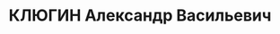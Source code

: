 ---
title: КЛЮГИН Александр Васильевич
description: "Род. в 1898, г. Москва, русский, обр.: высшее, б/п. Проживал: Москва,\
  \ ул. Бауманская, д. 27, кв. 5. Инженер-строитель 8-й Архитектурно-планировочной\
  \ мастерской Моссовета \n  Арестован 14.10.1937. Обв. в участии в антисоветской\
  \ террористической группе. Приговор: ВК ВС СССР, 28.11.1937 – ВМН. Расстрелян 28.11.1937,\
  \ г.Москва. \n  Реабилитирован ВК ВС СССР май 1991"
---